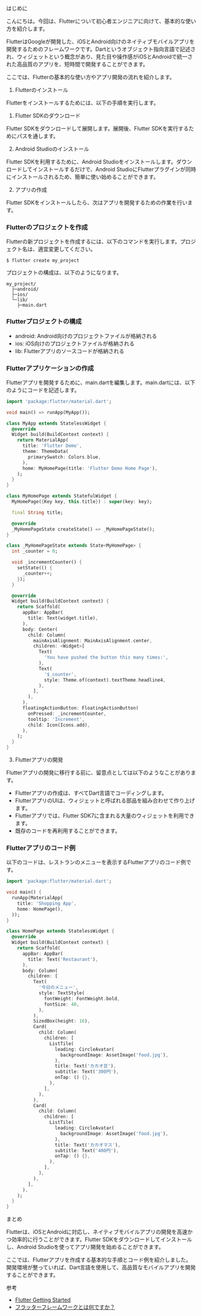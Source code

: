 <!--
title: Flutter入門：初心者エンジニアが知っておくべき使い方
tags: flutter,使い方,モバイルアプリ,アプリ開発
id: 
private: false
-->

はじめに

こんにちは。今回は、Flutterについて初心者エンジニアに向けて、基本的な使い方を紹介します。

FlutterはGoogleが開発した、iOSとAndroid向けのネイティブモバイルアプリを開発するためのフレームワークです。Dartというオブジェクト指向言語で記述され、ウィジェットという概念があり、見た目や操作感がiOSとAndroidで統一された高品質のアプリを、短時間で開発することができます。

ここでは、Flutterの基本的な使い方やアプリ開発の流れを紹介します。

1. Flutterのインストール

Flutterをインストールするためには、以下の手順を実行します。

1. Flutter SDKのダウンロード

Flutter SDKをダウンロードして展開します。展開後、Flutter SDKを実行するためにパスを通します。

2. Android Studioのインストール

Flutter SDKを利用するために、Android Studioをインストールします。ダウンロードしてインストールするだけで、Android StudioにFlutterプラグインが同時にインストールされるため、簡単に使い始めることができます。

2. アプリの作成

Flutter SDKをインストールしたら、次はアプリを開発するための作業を行います。


### Flutterのプロジェクトを作成

Flutterの新プロジェクトを作成するには、以下のコマンドを実行します。プロジェクト名は、適宜変更してください。

```
$ flutter create my_project
```

プロジェクトの構成は、以下のようになります。

```
my_project/
  ├─android/
  ├─ios/
  └─lib/
    ├─main.dart
```

### Flutterプロジェクトの構成

- android: Android向けのプロジェクトファイルが格納される
- ios: iOS向けのプロジェクトファイルが格納される
- lib:  Flutterアプリのソースコードが格納される

### Flutterアプリケーションの作成

Flutterアプリを開発するために、main.dartを編集します。main.dartには、以下のようにコードを記述します。

```dart
import 'package:flutter/material.dart';

void main() => runApp(MyApp());

class MyApp extends StatelessWidget {
  @override
  Widget build(BuildContext context) {
    return MaterialApp(
      title: 'Flutter Demo',
      theme: ThemeData(
        primarySwatch: Colors.blue,
      ),
      home: MyHomePage(title: 'Flutter Demo Home Page'),
    );
  }
}

class MyHomePage extends StatefulWidget {
  MyHomePage({Key key, this.title}) : super(key: key);

  final String title;

  @override
  _MyHomePageState createState() => _MyHomePageState();
}

class _MyHomePageState extends State<MyHomePage> {
  int _counter = 0;

  void _incrementCounter() {
    setState(() {
      _counter++;
    });
  }

  @override
  Widget build(BuildContext context) {
    return Scaffold(
      appBar: AppBar(
        title: Text(widget.title),
      ),
      body: Center(
        child: Column(
          mainAxisAlignment: MainAxisAlignment.center,
          children: <Widget>[
            Text(
              'You have pushed the button this many times:',
            ),
            Text(
              '$_counter',
              style: Theme.of(context).textTheme.headline4,
            ),
          ],
        ),
      ),
      floatingActionButton: FloatingActionButton(
        onPressed: _incrementCounter,
        tooltip: 'Increment',
        child: Icon(Icons.add),
      ),
    );
  }
}
```

3. Flutterアプリの開発

Flutterアプリの開発に移行する前に、留意点としては以下のようなことがあります。

 - Flutterアプリの作成は、すべてDart言語でコーディングします。
 - FlutterアプリのUIは、ウィジェットと呼ばれる部品を組み合わせて作り上げます。
 - Flutterアプリでは、Flutter SDK7に含まれる大量のウィジェットを利用できます。
 - 既存のコードを再利用することができます。


### Flutterアプリのコード例

以下のコードは、レストランのメニューを表示するFlutterアプリのコード例です。

```dart
import 'package:flutter/material.dart';

void main() {
  runApp(MaterialApp(
    title: 'Shopping App',
    home: HomePage(),
  ));
}

class HomePage extends StatelessWidget {
  @override
  Widget build(BuildContext context) {
    return Scaffold(
      appBar: AppBar(
        title: Text('Restaurant'),
      ),
      body: Column(
        children: [
          Text(
            '今日のメニュー',
            style: TextStyle(
              fontWeight: FontWeight.bold,
              fontSize: 40,
            ),
          ),
          SizedBox(height: 16),
          Card(
            child: Column(
              children: [
                ListTile(
                  leading: CircleAvatar(
                    backgroundImage: AssetImage('food.jpg'),
                  ),
                  title: Text('カカオ豆'),
                  subtitle: Text('300円'),
                  onTap: () {},
                ),
              ],
            ),
          ),
          Card(
            child: Column(
              children: [
                ListTile(
                  leading: CircleAvatar(
                    backgroundImage: AssetImage('food.jpg'),
                  ),
                  title: Text('カカオマス'),
                  subtitle: Text('400円'),
                  onTap: () {},
                ),
              ],
            ),
          ),
        ],
      ),
    );
  }
}
```

まとめ

Flutterは、iOSとAndroidに対応し、ネイティブモバイルアプリの開発を高速かつ効率的に行うことができます。Flutter SDKをダウンロードしてインストールし、Android Studioを使ってアプリ開発を始めることができます。

ここでは、Flutterアプリを作成する基本的な手順とコード例を紹介しました。開発環境が整っていれば、Dart言語を使用して、高品質なモバイルアプリを開発することができます。

参考

- [Flutter Getting Started](https://flutter.dev/docs/get-started/install)
- [フラッターフレームワークとは何ですか？](https://airbnb.io/lottie/blog/what-is-flutter.html)

